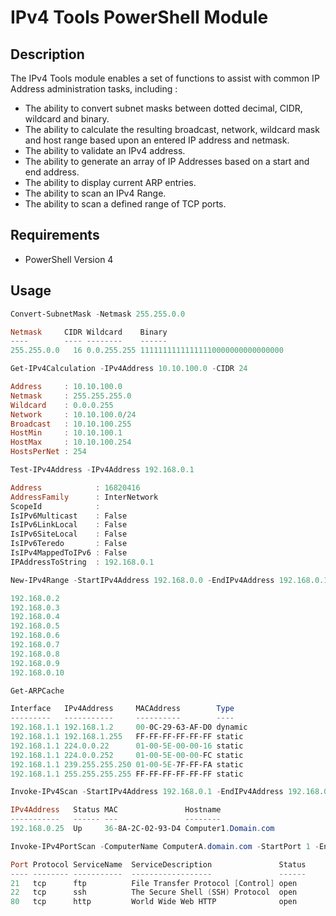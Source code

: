 # IPv4 Tools PowerShell Module

## Description
The IPv4 Tools module enables a set of functions to assist with common IP Address administration tasks, including :
* The ability to convert subnet masks between dotted decimal, CIDR, wildcard and binary.
* The ability to calculate the resulting broadcast, network, wildcard mask and host range based upon an entered IP address and netmask.
* The ability to validate an IPv4 address.
* The ability to generate an array of IP Addresses based on a start and end address.
* The ability to display current ARP entries.
* The ability to scan an IPv4 Range.
* The ability to scan a defined range of TCP ports.


## Requirements
* PowerShell Version 4

## Usage
```powershell
Convert-SubnetMask -Netmask 255.255.0.0

Netmask     CIDR Wildcard    Binary
----        ---- --------    ------
255.255.0.0   16 0.0.255.255 11111111111111110000000000000000
```

```powershell
Get-IPv4Calculation -IPv4Address 10.10.100.0 -CIDR 24

Address     : 10.10.100.0
Netmask     : 255.255.255.0
Wildcard    : 0.0.0.255
Network     : 10.10.100.0/24
Broadcast   : 10.10.100.255
HostMin     : 10.10.100.1
HostMax     : 10.10.100.254
HostsPerNet : 254
```

```powershell
Test-IPv4Address -IPv4Address 192.168.0.1

Address            : 16820416
AddressFamily      : InterNetwork
ScopeId            :
IsIPv6Multicast    : False
IsIPv6LinkLocal    : False
IsIPv6SiteLocal    : False
IsIPv6Teredo       : False
IsIPv4MappedToIPv6 : False
IPAddressToString  : 192.168.0.1
```

```powershell
New-IPv4Range -StartIPv4Address 192.168.0.0 -EndIPv4Address 192.168.0.10 -Exclude @(0,1,255)

192.168.0.2
192.168.0.3
192.168.0.4
192.168.0.5
192.168.0.6
192.168.0.7
192.168.0.8
192.168.0.9
192.168.0.10
```

```powershell
Get-ARPCache

Interface   IPv4Address     MACAddress        Type
---------   -----------     ----------        ----
192.168.1.1 192.168.1.2     00-0C-29-63-AF-D0 dynamic
192.168.1.1 192.168.1.255   FF-FF-FF-FF-FF-FF static
192.168.1.1 224.0.0.22      01-00-5E-00-00-16 static
192.168.1.1 224.0.0.252     01-00-5E-00-00-FC static
192.168.1.1 239.255.255.250 01-00-5E-7F-FF-FA static
192.168.1.1 255.255.255.255 FF-FF-FF-FF-FF-FF static
```

```powershell
Invoke-IPv4Scan -StartIPv4Address 192.168.0.1 -EndIPv4Address 192.168.0.255

IPv4Address   Status MAC               Hostname
-----------   ------ ---               --------
192.168.0.25  Up     36-8A-2C-02-93-D4 Computer1.Domain.com
```

```powershell
Invoke-IPv4PortScan -ComputerName ComputerA.domain.com -StartPort 1 -EndPort 100

Port Protocol ServiceName  ServiceDescription               Status
---- -------- -----------  ------------------               ------
21   tcp      ftp          File Transfer Protocol [Control] open
22   tcp      ssh          The Secure Shell (SSH) Protocol  open
80   tcp      http         World Wide Web HTTP              open
```